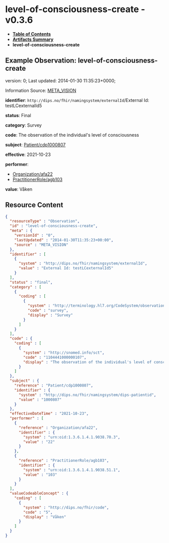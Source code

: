 # level-of-consciousness-create - v0.3.6

* [**Table of Contents**](toc.md)
* [**Artifacts Summary**](artifacts.md)
* **level-of-consciousness-create**

## Example Observation: level-of-consciousness-create

version: 0; Last updated: 2014-01-30 11:35:23+0000; 

Information Source: [META_VISION](https://simplifier.net/resolve?scope=hl7.fhir.no.basis@2.2.2&canonical=http://fhir.org/packages/hl7.fhir.no.basis/META_VISION)

**identifier**: `http://dips.no/fhir/namingsystem/externalId`/External Id: testLCexternalId5

**status**: Final

**category**: Survey

**code**: The observation of the individual's level of consciousness

**subject**: [Patient/cdp1000807](https://simplifier.net/resolve?scope=hl7.fhir.no.basis@2.2.2&canonical=http://fhir.org/packages/hl7.fhir.no.basis/Patient/cdp1000807)

**effective**: 2021-10-23

**performer**: 

* [Organization/afa22](https://simplifier.net/resolve?scope=hl7.fhir.no.basis@2.2.2&canonical=http://fhir.org/packages/hl7.fhir.no.basis/Organization/afa22)
* [PractitionerRole/agb103](https://simplifier.net/resolve?scope=hl7.fhir.no.basis@2.2.2&canonical=http://fhir.org/packages/hl7.fhir.no.basis/PractitionerRole/agb103)

**value**: Våken



## Resource Content

```json
{
  "resourceType" : "Observation",
  "id" : "level-of-consciousness-create",
  "meta" : {
    "versionId" : "0",
    "lastUpdated" : "2014-01-30T11:35:23+00:00",
    "source" : "META_VISION"
  },
  "identifier" : [
    {
      "system" : "http://dips.no/fhir/namingsystem/externalId",
      "value" : "External Id: testLCexternalId5"
    }
  ],
  "status" : "final",
  "category" : [
    {
      "coding" : [
        {
          "system" : "http://terminology.hl7.org/CodeSystem/observation-category",
          "code" : "survey",
          "display" : "Survey"
        }
      ]
    }
  ],
  "code" : {
    "coding" : [
      {
        "system" : "http://snomed.info/sct",
        "code" : "1104441000000107",
        "display" : "The observation of the individual's level of consciousness"
      }
    ]
  },
  "subject" : {
    "reference" : "Patient/cdp1000807",
    "identifier" : {
      "system" : "http://dips.no/fhir/namingsystem/dips-patientid",
      "value" : "1000807"
    }
  },
  "effectiveDateTime" : "2021-10-23",
  "performer" : [
    {
      "reference" : "Organization/afa22",
      "identifier" : {
        "system" : "urn:oid:1.3.6.1.4.1.9038.70.3",
        "value" : "22"
      }
    },
    {
      "reference" : "PractitionerRole/agb103",
      "identifier" : {
        "system" : "urn:oid:1.3.6.1.4.1.9038.51.1",
        "value" : "103"
      }
    }
  ],
  "valueCodeableConcept" : {
    "coding" : [
      {
        "system" : "http://dips.no/fhir/code",
        "code" : "5",
        "display" : "Våken"
      }
    ]
  }
}

```
